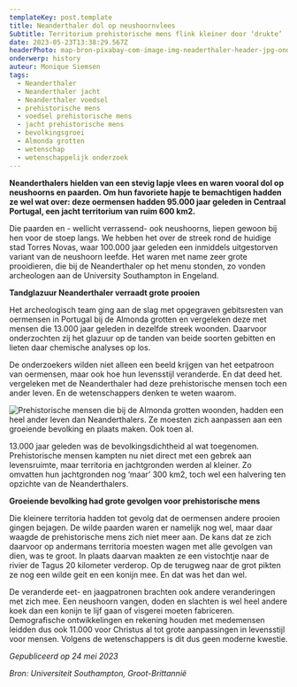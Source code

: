 ```yaml
---
templateKey: post.template
title: Neanderthaler dol op neushoornvlees
Subtitle: Territorium prehistorische mens flink kleiner door ‘drukte’
date: 2023-05-23T13:38:29.567Z
headerPhoto: map-bron-pixabay-com-image-img-neaderthaler-header-jpg-onderschrift-neanderthaler-header
onderwerp: history
auteur: Monique Siemsen
tags:
  - Neanderthaler
  - Neanderthaler jacht
  - Neanderthaler voedsel
  - prehistorische mens
  - voedsel prehistorische mens
  - jacht prehistorische mens
  - bevolkingsgroei
  - Almonda grotten
  - wetenschap
  - wetenschappelijk onderzoek
---
```

**Neanderthalers hielden van een stevig lapje vlees en waren vooral dol op neushoorns en paarden. Om hun favoriete hapje te bemachtigen hadden ze wel wat over: deze oermensen hadden 95.000 jaar geleden in Centraal Portugal, een jacht territorium van ruim 600 km2.**

Die paarden en - wellicht verrassend- ook neushoorns, liepen gewoon bij hen voor de stoep langs. We hebben het over de streek rond de huidige stad Torres Novas, waar 100.000 jaar geleden een inmiddels uitgestorven variant van de neushoorn leefde. Het waren met name zeer grote prooidieren, die bij de Neanderthaler op het menu stonden, zo vonden archeologen aan de University Southampton in Engeland.

**T﻿andglazuur Neanderthaler verraadt grote prooien**

Het archeologisch team ging aan de slag met opgegraven gebitsresten van oermensen in Portugal bij de Almonda grotten en vergeleken deze met mensen die 13.000 jaar geleden in dezelfde streek woonden. Daarvoor onderzochten zij het glazuur op de tanden van beide soorten gebitten en lieten daar chemische analyses op los.

De onderzoekers wilden niet alleen een beeld krijgen van het eetpatroon van oermensen, maar ook hoe hun levensstijl veranderde. En dat deed het. vergeleken met de Neanderthaler had deze prehistorische mensen toch een ander leven. En de wetenschappers denken te weten waarom.

![Prehistorische mensen die bij de Almonda grotten woonden, hadden een heel ander leven dan Neanderthalers. Ze moesten zich aanpassen aan een groeiende bevolking en plaats maken. Ook toen al.](/img/neanderthaler-2.jpg "Pixabay.com")

13.000 jaar geleden was de bevolkingsdichtheid al wat toegenomen. Prehistorische mensen kampten nu niet direct met een gebrek aan levensruimte, maar territoria en jachtgronden werden al kleiner. Zo omvatten hun jachtgronden nog ‘maar’ 300 km2, toch wel een halvering ten opzichte van de Neanderthalers.



**G﻿roeiende bevolking had grote gevolgen voor prehistorische mens**

Die kleinere territoria hadden tot gevolg dat de oermensen andere prooien gingen bejagen. De wilde paarden waren er namelijk nog wel, maar daar waagde de prehistorische mens zich niet meer aan. De kans dat ze zich daarvoor op andermans territoria moesten wagen met alle gevolgen van dien, was te groot. In plaats daarvan maakten ze een vistochtje naar de rivier de Tagus 20 kilometer verderop. Op de terugweg naar de grot pikten ze nog een wilde geit en een konijn mee. En dat was het dan wel. 

De veranderde eet- en jaagpatronen brachten ook andere veranderingen met zich mee. Een neushoorn vangen, doden en slachten is wel heel andere koek dan een konijn te lijf gaan of visgerei moeten fabriceren. Demografische ontwikkelingen en rekening houden met medemensen leidden dus ook 11.000 voor Christus al tot grote aanpassingen in levensstijl voor mensen. Volgens de wetenschappers is dit dus geen moderne kwestie.



*Gepubliceerd op 24 mei 2023*

*Bron: Universiteit Southampton, Groot-Brittannië*